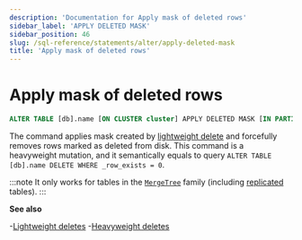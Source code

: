 ```yaml
---
description: 'Documentation for Apply mask of deleted rows'
sidebar_label: 'APPLY DELETED MASK'
sidebar_position: 46
slug: /sql-reference/statements/alter/apply-deleted-mask
title: 'Apply mask of deleted rows'
---
```


# Apply mask of deleted rows

```sql
ALTER TABLE [db].name [ON CLUSTER cluster] APPLY DELETED MASK [IN PARTITION partition_id]
```

The command applies mask created by [lightweight delete](/sql-reference/statements/delete) and forcefully removes rows marked as deleted from disk. This command is a heavyweight mutation, and it semantically equals to query ```ALTER TABLE [db].name DELETE WHERE _row_exists = 0```.

:::note
It only works for tables in the [`MergeTree`](../../../engines/table-engines/mergetree-family/mergetree.md) family (including [replicated](../../../engines/table-engines/mergetree-family/replication.md) tables).
:::

**See also**

-[Lightweight deletes](/sql-reference/statements/delete)
-[Heavyweight deletes](/sql-reference/statements/alter/delete.md)
